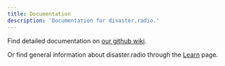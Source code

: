 ```yaml
---
title: Documentation
description: 'Documentation for disaster.radio.'
---
```

Find detailed documentation on [our github wiki](https://github.com/sudomesh/disaster-radio/wiki).  

Or find general information about disaster.radio through the [Learn](/learn) page.
